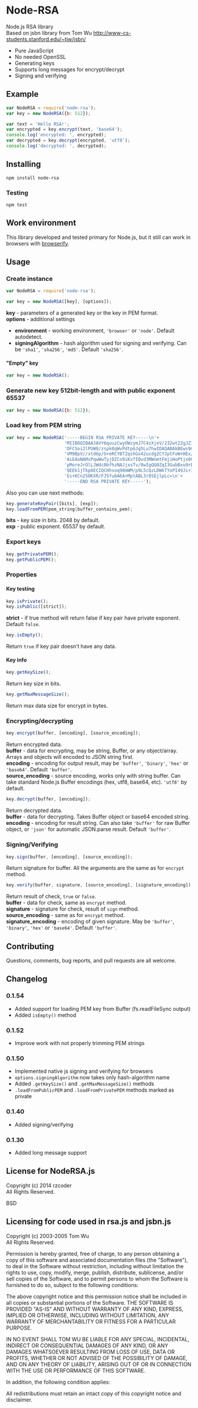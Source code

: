 # Node-RSA

Node.js RSA library<br/>
Based on jsbn library from Tom Wu http://www-cs-students.stanford.edu/~tjw/jsbn/

* Pure JavaScript
* No needed OpenSSL
* Generating keys
* Supports long messages for encrypt/decrypt
* Signing and verifying
 

## Example

```javascript
var NodeRSA = require('node-rsa');
var key = new NodeRSA({b: 512});

var text = 'Hello RSA!';
var encrypted = key.encrypt(text, 'base64');
console.log('encrypted: ', encrypted);
var decrypted = key.decrypt(encrypted, 'utf8');
console.log('decrypted: ', decrypted);
```


## Installing

```shell
npm install node-rsa
```

### Testing

```shell
npm test
```

## Work environment

This library developed and tested primary for Node.js, but it still can work in browsers with [browserify](http://browserify.org/).

## Usage

### Create instance
```javascript
var NodeRSA = require('node-rsa');

var key = new NodeRSA([key], [options]);
```
**key** - parameters of a generated key or the key in PEM format.<br/>
**options** - additional settings
 * **environment** - working environment, `'browser'` or `'node'`. Default autodetect.
 * **signingAlgorithm** - hash algorithm used for signing and verifying. Can be `'sha1'`, `'sha256'`, `'md5'`. Default `'sha256'`.

#### "Empty" key
```javascript
var key = new NodeRSA();
```

### Generate new key 512bit-length and with public exponent 65537
```javascript
var key = new NodeRSA({b: 512});
```

### Load key from PEM string

```javascript
var key = new NodeRSA('-----BEGIN RSA PRIVATE KEY-----\n'+
                      'MIIBOQIBAAJAVY6quuzCwyOWzymJ7C4zXjeV/232wt2ZgJZ1kHzjI73wnhQ3WQcL\n'+
                      'DFCSoi2lPUW8/zspk0qWvPdtp6Jg5Lu7hwIDAQABAkBEws9mQahZ6r1mq2zEm3D/\n'+
                      'VM9BpV//xtd6p/G+eRCYBT2qshGx42ucdgZCYJptFoW+HEx/jtzWe74yK6jGIkWJ\n'+
                      'AiEAoNAMsPqwWwTyjDZCo9iKvfIQvd3MWnmtFmjiHoPtjx0CIQCIMypAEEkZuQUi\n'+
                      'pMoreJrOlLJWdc0bfhzNAJjxsTv/8wIgQG0ZqI3GubBxu9rBOAM5EoA4VNjXVigJ\n'+
                      'QEEk1jTkp8ECIQCHhsoq90mWM/p9L5cQzLDWkTYoPI49Ji+Iemi2T5MRqwIgQl07\n'+
                      'Es+KCn25OKXR/FJ5fu6A6A+MptABL3r8SEjlpLc=\n'+
                      '-----END RSA PRIVATE KEY-----');
```

Also you can use next methods:

```javascript
key.generateKeyPair([bits], [exp]);
key.loadFromPEM(pem_string|buffer_contains_pem);
```
**bits** - key size in bits. 2048 by default.  
**exp** - public exponent. 65537 by default.

### Export keys
```javascript
key.getPrivatePEM();
key.getPublicPEM();
```

### Properties

#### Key testing
```javascript
key.isPrivate();
key.isPublic([strict]);
```
**strict** - if true method will return false if key pair have private exponent. Default `false`.

```javascript
key.isEmpty();
```
Return `true` if key pair doesn't have any data.

#### Key info
```javascript
key.getKeySize();
```
Return key size in bits.

```javascript
key.getMaxMessageSize();
```
Return max data size for encrypt in bytes.

### Encrypting/decrypting

```javascript
key.encrypt(buffer, [encoding], [source_encoding]);
```
Return encrypted data.<br/>
**buffer** - data for encrypting, may be string, Buffer, or any object/array. Arrays and objects will encoded to JSON string first.<br/>
**encoding** - encoding for output result, may be `'buffer'`, `'binary'`, `'hex'` or `'base64'`. Default `'buffer'`.<br/>
**source_encoding** - source encoding, works only with string buffer. Can take standard Node.js Buffer encodings (hex, utf8, base64, etc). `'utf8'` by default.<br/>

```javascript
key.decrypt(buffer, [encoding]);
```
Return decrypted data.<br/>
**buffer** - data for decrypting. Takes Buffer object or base64 encoded string.<br/>
**encoding** - encoding for result string. Can also take `'buffer'` for raw Buffer object, or `'json'` for automatic JSON.parse result. Default `'buffer'`.

### Signing/Verifying
```javascript
key.sign(buffer, [encoding], [source_encoding]);
```
Return signature for buffer. All the arguments are the same as for `encrypt` method.

```javascript
key.verify(buffer, signature, [source_encoding], [signature_encoding])
```
Return result of check, `true` or `false`.<br/>
**buffer** - data for check, same as `encrypt` method.<br/>
**signature** - signature for check, result of `sign` method.<br/>
**source_encoding** - same as for `encrypt` method.<br/>
**signature_encoding** - encoding of given signature. May be `'buffer'`, `'binary'`, `'hex'` or `'base64'`. Default `'buffer'`.

## Contributing

Questions, comments, bug reports, and pull requests are all welcome.

## Changelog

### 0.1.54
 * Added support for loading PEM key from Buffer (fs.readFileSync output)
 * Added `isEmpty()` method

### 0.1.52
 * Improve work with not properly trimming PEM strings

### 0.1.50
 * Implemented native js signing and verifying for browsers
 * `options.signingAlgorithm` now takes only hash-algorithm name
 * Added `.getKeySize()` and `.getMaxMessageSize()` methods
 * `.loadFromPublicPEM` and `.loadFromPrivatePEM` methods marked as private

### 0.1.40
 * Added signing/verifying

### 0.1.30
 * Added long message support


## License for NodeRSA.js

Copyright (c) 2014  rzcoder<br/>
All Rights Reserved.

BSD

## Licensing for code used in rsa.js and jsbn.js

Copyright (c) 2003-2005  Tom Wu<br/>
All Rights Reserved.

Permission is hereby granted, free of charge, to any person obtaining
a copy of this software and associated documentation files (the
"Software"), to deal in the Software without restriction, including
without limitation the rights to use, copy, modify, merge, publish,
distribute, sublicense, and/or sell copies of the Software, and to
permit persons to whom the Software is furnished to do so, subject to
the following conditions:

The above copyright notice and this permission notice shall be
included in all copies or substantial portions of the Software.
THE SOFTWARE IS PROVIDED "AS-IS" AND WITHOUT WARRANTY OF ANY KIND,
EXPRESS, IMPLIED OR OTHERWISE, INCLUDING WITHOUT LIMITATION, ANY
WARRANTY OF MERCHANTABILITY OR FITNESS FOR A PARTICULAR PURPOSE.

IN NO EVENT SHALL TOM WU BE LIABLE FOR ANY SPECIAL, INCIDENTAL,
INDIRECT OR CONSEQUENTIAL DAMAGES OF ANY KIND, OR ANY DAMAGES WHATSOEVER
RESULTING FROM LOSS OF USE, DATA OR PROFITS, WHETHER OR NOT ADVISED OF
THE POSSIBILITY OF DAMAGE, AND ON ANY THEORY OF LIABILITY, ARISING OUT
OF OR IN CONNECTION WITH THE USE OR PERFORMANCE OF THIS SOFTWARE.

In addition, the following condition applies:

All redistributions must retain an intact copy of this copyright notice
and disclaimer.
